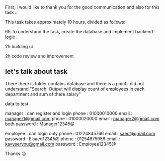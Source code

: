 First, i would like to thank you for the good communication and also for this task ..  

This task takes approximately 10 hours, divided as follows:

6h To understand the task, create the database and implement backend logic .

2h building ui

2h code review and improvement

## let's talk about task
There there is folder contains database and there is a point i did not understand "Search. Output will display count of employees in each department and sum of there salary" 

data to test 
    
manager : can register and login
    phone : 01000010000 email : manager1@gmail.com
    phone : 01000020000 email : manager2@gmail.com
    both password : Manager12345@
    
employee : can login only
    phone : 01224845766 email : saed@gmail.com password : Elsaed12345@
    phone : 01254875956 email : kavyseryxu@gmail.com password : Employee12345@
        
Thanks 😉
